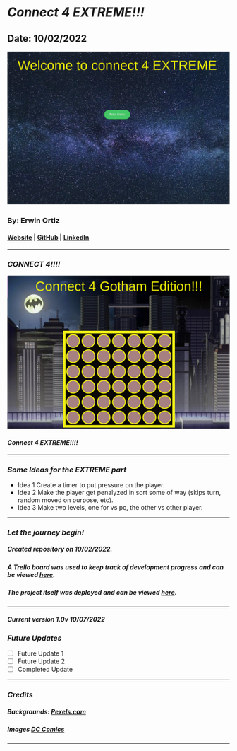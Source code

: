 # **_Connect 4 EXTREME!!!_**

## Date: 10/02/2022

![Alt Text](/Pics/welcome.png)

### By: Erwin Ortiz

#### [Website](https://github.com/eortiz65/Connect-4-EXTREME) | [GitHub](https://github.com/eortiz65) | [LinkedIn](https://www.linkedin.com/in/erwin-ortiz-54ab13141/)

---

### **_CONNECT 4!!!!_**

![Alt Text](/Pics/GothamConnect4.png)

#### **_Connect 4 EXTREME!!!!_**

---

### **_Some Ideas for the EXTREME part_**

- Idea 1 Create a timer to put pressure on the player.
- Idea 2 Make the player get penalyzed in sort some of way (skips turn, random moved on purpose, etc).
- Idea 3 Make two levels, one for vs pc, the other vs other player.

---

### **_Let the journey begin!_**

##### Created repository on 10/02/2022.

##### A Trello board was used to keep track of development progress and can be viewed [here](https://trello.com/b/akfU60ao/connect-4-extreme).

##### The project itself was deployed and can be viewed [here](https://connect-4-extreme.surge.sh/).

---

##### Current version 1.0v 10/07/2022

### **_Future Updates_**

- [ ] Future Update 1
- [ ] Future Update 2
- [ ] Completed Update

---

### **_Credits_**

##### Backgrounds: [Pexels.com](https://pexel.com/)

##### Images [DC Comics](https://www.dc.com/)

---
